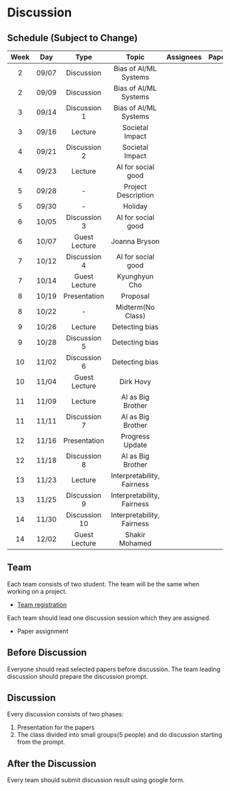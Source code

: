# Discussion

## Schedule (Subject to Change)

| Week |  Day  |     Type      |           Topic            |  Assignees |  Papers   |
|:----:|:-----:|:-------------:|:--------------------------:|:---------:|:----------:|
|   2  | 09/07 | Discussion    |   Bias of AI/ML Systems    |           |           |
|   2  | 09/09 | Discussion    |   Bias of AI/ML Systems    |           |           |
|   3  | 09/14 | Discussion 1  |   Bias of AI/ML Systems    |           |           |
|   3  | 09/16 | Lecture       |       Societal Impact      |           |           |
|   4  | 09/21 | Discussion 2  |       Societal Impact      |           |           |
|   4  | 09/23 | Lecture       |     AI for social good     |           |           |
|   5  | 09/28 |      -        |    Project Description     |           |           |
|   5  | 09/30 |      -        |           Holiday          |           |           |
|   6  | 10/05 | Discussion 3  |     AI for social good     |           |           |
|   6  | 10/07 | Guest Lecture |       Joanna Bryson        |           |           |
|   7  | 10/12 | Discussion 4  |     AI for social good     |           |           |
|   7  | 10/14 | Guest Lecture |       Kyunghyun Cho        |           |           |
|   8  | 10/19 | Presentation  |          Proposal          |           |           |
|   8  | 10/22 |      -        |     Midterm(No Class)      |           |           |
|   9  | 10/26 | Lecture       |       Detecting bias       |           |           |
|   9  | 10/28 | Discussion 5  |       Detecting bias       |           |           |
|  10  | 11/02 | Discussion 6  |       Detecting bias       |           |           |
|  10  | 11/04 | Guest Lecture |         Dirk Hovy          |           |           |
|  11  | 11/09 | Lecture       |      AI as Big Brother     |           |           |
|  11  | 11/11 | Discussion 7  |     AI as Big Brother      |           |           |
|  12  | 11/16 | Presentation  |       Progress Update      |           |           |
|  12  | 11/18 | Discussion 8  |      AI as Big Brother     |           |           |
|  13  | 11/23 | Lecture       | Interpretability, Fairness |           |           |
|  13  | 11/25 | Discussion 9  | Interpretability, Fairness |           |           |
|  14  | 11/30 | Discussion 10 | Interpretability, Fairness |           |           |
|  14  | 12/02 | Guest Lecture |       Shakir Mohamed       |           |           |

## Team

Each team consists of two student. The team will be the same when working on a project.

- [Team registration](https://forms.gle/32aqadwgsmQRHBLD8)

Each team should lead one discussion session which they are assigned.
- Paper assignment

## Before Discussion

Everyone should read selected papers before discussion.
The team leading discussion should prepare the discussion prompt.

## Discussion 

Every discussion consists of two phases:
1. Presentation for the papers
2. The class divided into small groups(5 people) and do discussion starting from the prompt.

## After the Discussion

Every team should submit discussion result using google form.


